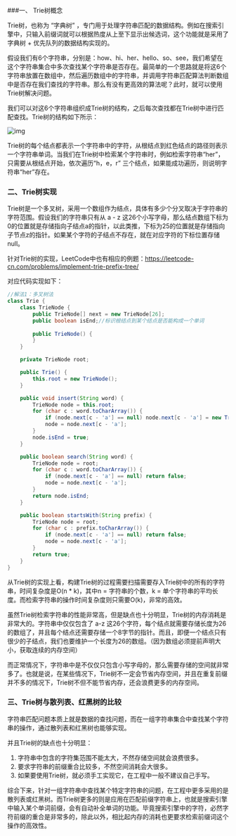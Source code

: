 ###一、 Trie树概念

Trie树，也称为 “字典树” ，专门用于处理字符串匹配的数据结构。例如在搜索引擎中，只输入前缀词就可以根据热度从上至下显示出候选词，这个功能就是采用了字典树 + 优先队列的数据结构实现的。

假设我们有6个字符串，分别是：how、hi、her、hello、so、see，我们希望在这个字符串集合中多次查找某个字符串是否存在。最简单的一个思路就是将这6个字符串放置在数组中，然后遍历数组中的字符串，并调用字符串匹配算法判断数组中是否存在我们查找的字符串。那么有没有更高效的算法呢？此时，就可以使用Trie树解决问题。

我们可以对这6个字符串组织成Trie树的结构，之后每次查找都在Trie树中进行匹配查找。Trie树的结构如下所示：

![img](https://static001.geekbang.org/resource/image/28/32/280fbc0bfdef8380fcb632af39e84b32.jpg)

Trie树的每个结点都表示一个字符串中的字符，从根结点到红色结点的路径则表示一个字符串单词。当我们在Trie树中检索某个字符串时，例如检索字符串“her”，只需要从根结点开始，依次遍历“h，e，r” 三个结点，如果能成功遍历，则说明字符串“her”存在。


### 二、Trie树实现

Trie树是一个多叉树，采用一个数组作为结点，具体有多少个分叉取决于字符串的字符范围。假设我们的字符串只有从 a - z 这26个小写字母，那么结点数组下标为0的位置就是存储指向子结点a的指针，以此类推，下标为25的位置就是存储指向子节点z的指针。如果某个字符的子结点不存在，就在对应字符的下标位置存储null。

针对Trie树的实现，LeetCode中也有相应的例题：https://leetcode-cn.com/problems/implement-trie-prefix-tree/

对应代码实现如下：

```java
//解法1：多叉树法
class Trie {
    class TrieNode {
        public TrieNode[] next = new TrieNode[26];
        public boolean isEnd;//标识根结点到某个结点是否能构成一个单词
        
        public TrieNode() {
        }
    }

    private TrieNode root;

    public Trie() {
        this.root = new TrieNode();
    }

    public void insert(String word) {
        TrieNode node = this.root;
        for (char c : word.toCharArray()) {
            if (node.next[c - 'a'] == null) node.next[c - 'a'] = new TrieNode();
            node = node.next[c - 'a'];
        }
        node.isEnd = true;
    }

    public boolean search(String word) {
        TrieNode node = root;
        for (char c : word.toCharArray()) {
            if (node.next[c - 'a'] == null) return false;
            node = node.next[c - 'a'];
        }
        return node.isEnd;
    }

    public boolean startsWith(String prefix) {
        TrieNode node = root;
        for (char c : prefix.toCharArray()) {
            if (node.next[c - 'a'] == null) return false;
            node = node.next[c - 'a'];
        }
        return true;
    }
}
```

从Trie树的实现上看，构建Trie树的过程需要扫描需要存入Trie树中的所有的字符串，时间复杂度是O(n * k)，其中n = 字符串的个数，k = 单个字符串的平均长度。而检索字符串的操作时间复杂度则只需要O(k)，非常的高效。

虽然Trie树检索字符串的性能非常高，但是缺点也十分明显，Trie树的内存消耗是非常大的。字符串中仅仅包含了 a-z 这26个字符，每个结点就需要存储长度为26的数组了，并且每个结点还需要存储一个8字节的指针。而且，即便一个结点只有很少的子结点，我们也要维护一个长度为26的数组。（因为数组必须提前声明大小，获取连续的内存空间）

而正常情况下，字符串中是不仅仅只包含小写字母的，那么需要存储的空间就非常多了。也就是说，在某些情况下，Trie树不一定会节省内存空间，并且在重复前缀并不多的情况下，Trie树不但不能节省内存，还会浪费更多的内存空间。



### 三、Trie树与散列表、红黑树的比较

字符串匹配问题本质上就是数据的查找问题，而在一组字符串集合中查找某个字符串的操作，通过散列表和红黑树也能够实现。

并且Trie树的缺点也十分明显：

1. 字符串中包含的字符集范围不能太大，不然存储空间就会浪费很多。
2. 要求字符串的前缀重合比较多，不然空间消耗会大很多。
3. 如果要使用Trie树，就必须手工实现它，在工程中一般不建议自己手写。

综合下来，针对一组字符串中查找某个特定字符串的问题，在工程中更多采用的是散列表或红黑树。而Trie树更多的则是应用在匹配前缀字符串上，也就是搜索引擎中输入某个单词前缀，会有自动补全单词的功能。毕竟搜索引擎中的字符，必然字符前缀的重合是非常多的，除此以外，相比起内存的消耗也更要求检索前缀词这个操作的高效性。
